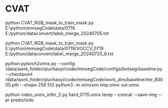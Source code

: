 # CVAT

python CVAT_RGB_mask_to_train_mask.py E:\python\mmsegCode\data/0719 E:/python/dataconvert/label_merge_20240705.txt

python CVAT_RGB_mask_to_train_mask.py E:\python\mmsegCode\data/0719/VOCCV_0719 E:/python/dataconvert/label_merge_20240725_6.txt

python pytorch2onnx.py --config /data/work_folder/qiuchaoyi/code/mmsegCode/configs/botseg/baseline.py --checkpoint /data/work_folder/qiuchaoyi/code/mmsegCode/work_dirs/baseline/iter_80000.pth  --shape 256 512
python3 -m onnxsim tmp.onnx out.onnx

python video_onnx_infer_2.py hard_0715.onnx temp --concat --save-img --pr preds/todo

